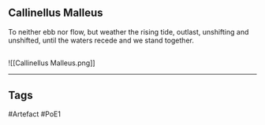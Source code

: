 ## Callinellus Malleus
To neither ebb nor flow, but weather the rising tide, outlast, unshifting and unshifted, until the waters recede and we stand together.
##
![[Callinellus Malleus.png]]

---
## Tags
#Artefact
#PoE1